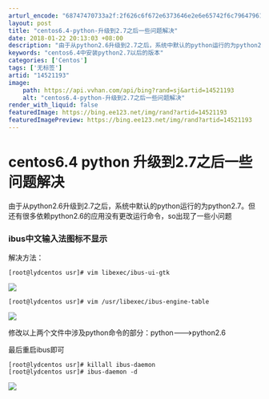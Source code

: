```yaml
---
arturl_encode: "68747470733a2f:2f626c6f672e6373646e2e6e65742f6c796479616e676c6975:2f61727469636c652f64657461696c732f3134353231313933"
layout: post
title: "centos6.4-python-升级到2.7之后一些问题解决"
date: 2018-01-22 20:13:03 +08:00
description: "由于从python2.6升级到2.7之后，系统中默认的python运行的为python2.7。但还有"
keywords: "centos6.4中安装python2.7以后的版本"
categories: ['Centos']
tags: ['无标签']
artid: "14521193"
image:
    path: https://api.vvhan.com/api/bing?rand=sj&artid=14521193
    alt: "centos6.4-python-升级到2.7之后一些问题解决"
render_with_liquid: false
featuredImage: https://bing.ee123.net/img/rand?artid=14521193
featuredImagePreview: https://bing.ee123.net/img/rand?artid=14521193
---
```


# centos6.4 python 升级到2.7之后一些问题解决

由于从python2.6升级到2.7之后，系统中默认的python运行的为python2.7。但还有很多依赖python2.6的应用没有更改运行命令，so出现了一些小问题

### ibus中文输入法图标不显示

解决方法：

```plain
[root@lydcentos usr]# vim libexec/ibus-ui-gtk 

```

![](https://img-blog.csdn.net/20131108140756593?watermark/2/text/aHR0cDovL2Jsb2cuY3Nkbi5uZXQvbHlkeWFuZ2xpdQ==/font/5a6L5L2T/fontsize/400/fill/I0JBQkFCMA==/dissolve/70/gravity/SouthEast)

```plain
[root@lydcentos usr]# vim /usr/libexec/ibus-engine-table
```

  
![](https://img-blog.csdn.net/20131108140808796?watermark/2/text/aHR0cDovL2Jsb2cuY3Nkbi5uZXQvbHlkeWFuZ2xpdQ==/font/5a6L5L2T/fontsize/400/fill/I0JBQkFCMA==/dissolve/70/gravity/SouthEast)

修改以上两个文件中涉及python命令的部分：python--->python2.6

最后重启ibus即可

```plain
[root@lydcentos usr]# killall ibus-daemon 
[root@lydcentos usr]# ibus-daemon -d
```

![](https://img-blog.csdn.net/20131108141013218?watermark/2/text/aHR0cDovL2Jsb2cuY3Nkbi5uZXQvbHlkeWFuZ2xpdQ==/font/5a6L5L2T/fontsize/400/fill/I0JBQkFCMA==/dissolve/70/gravity/SouthEast)